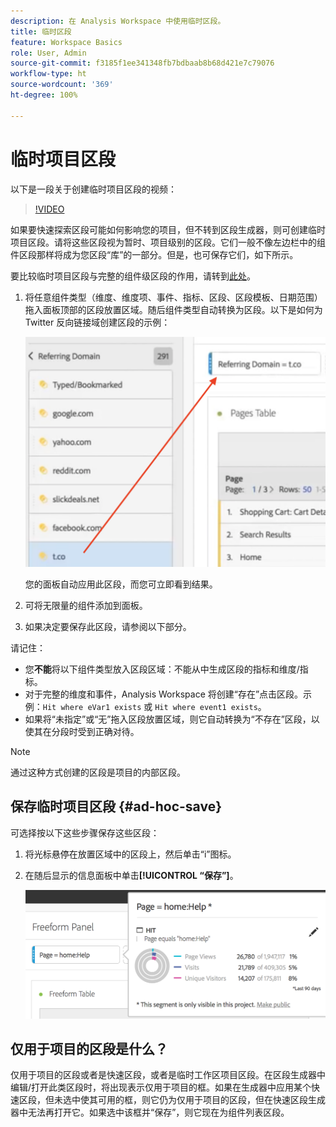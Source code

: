 ```yaml
---
description: 在 Analysis Workspace 中使用临时区段。
title: 临时区段
feature: Workspace Basics
role: User, Admin
source-git-commit: f3185f1ee341348fb7bdbaab8b68d421e7c79076
workflow-type: ht
source-wordcount: '369'
ht-degree: 100%

---
```



# 临时项目区段

以下是一段关于创建临时项目区段的视频：

>[!VIDEO](https://video.tv.adobe.com/v/23978/?quality=12)

如果要快速探索区段可能如何影响您的项目，但不转到区段生成器，则可创建临时项目区段。请将这些区段视为暂时、项目级别的区段。它们一般不像左边栏中的组件区段那样将成为您区段“库”的一部分。但是，也可保存它们，如下所示。

要比较临时项目区段与完整的组件级区段的作用，请转到[此处](/help/analyze/analysis-workspace/components/segments/t-freeform-project-segment.md)。

1. 将任意组件类型（维度、维度项、事件、指标、区段、区段模板、日期范围）拖入面板顶部的区段放置区域。随后组件类型自动转换为区段。以下是如何为 Twitter 反向链接域创建区段的示例：

   ![](assets/ad-hoc1.png)

   您的面板自动应用此区段，而您可立即看到结果。

1. 可将无限量的组件添加到面板。
1. 如果决定要保存此区段，请参阅以下部分。

请记住：

* 您&#x200B;**不能**&#x200B;将以下组件类型放入区段区域：不能从中生成区段的指标和维度/指标。
* 对于完整的维度和事件，Analysis Workspace 将创建“存在”点击区段。示例：`Hit where eVar1 exists` 或 `Hit where event1 exists`。
* 如果将“未指定”或“无”拖入区段放置区域，则它自动转换为“不存在”区段，以使其在分段时受到正确对待。

>[!NOTE]
>
>通过这种方式创建的区段是项目的内部区段。

## 保存临时项目区段 {#ad-hoc-save}

可选择按以下这些步骤保存这些区段：

1. 将光标悬停在放置区域中的区段上，然后单击“i”图标。
1. 在随后显示的信息面板中单击&#x200B;**[!UICONTROL “保存”]**。

   ![](assets/segment-info.png)

## 仅用于项目的区段是什么？

仅用于项目的区段或者是快速区段，或者是临时工作区项目区段。在区段生成器中编辑/打开此类区段时，将出现表示仅用于项目的框。如果在生成器中应用某个快速区段，但未选中使其可用的框，则它仍为仅用于项目的区段，但在快速区段生成器中无法再打开它。如果选中该框并“保存”，则它现在为组件列表区段。